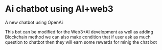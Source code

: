 # Ai chatbot using AI+web3
A new chatbot using OpenAi 

This bot can be modified for the Web3+AI development as well as adding Blockchain method we can also make condition that if user ask as much question to chatbot then they will earn some rewards for minig the chat bot 
